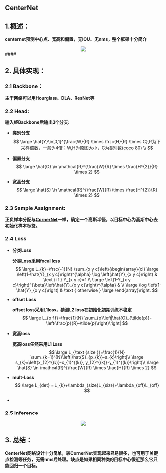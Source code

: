 ## CenterNet

## 1.概述：

**centernet预测中心点、宽高和偏置，无IOU、无nms，整个框架十分简介**

<div align=center>
<img src="https://pic4.zhimg.com/v2-8ad7954aef29ab84acab9cc9f0e5d7eb_r.jpg"/>
</div>
#### 

## 2. 具体实现：

### 2.1 Backbone：

**主干网络可以用Hourglass、DLA、ResNet等**



### 2.2 Head:

**输入经Backbone后输出3个分支:**

- **类别分支**
  $$
  \large \hat{Y}\in[0,1]^{\frac{W}{R} \times \frac{H}{R} \times C},R为下采样倍数，一般为4倍；W,H为原图大小，C为类别数(coco 80) \\
  $$
  

- **偏置分支**
  $$
  \large \hat{O} \in \mathcal{R}^{\frac{W}{R} \times \frac{H^{2}}{R} \times 2}
  $$

- **宽高分支**
  $$
  \large \hat{S} \in \mathcal{R}^{\frac{W}{R} \times \frac{H^{2}}{R} \times 2}
  $$



### 2.3 Sample Assignment:

**正负样本分配与[CornerNet](https://github.com/Hanson0910/DL-Algorithm-Summary/blob/main/%E7%9B%AE%E6%A0%87%E6%A3%80%E6%B5%8B%E7%AF%87/Anchor-Free/Key-Point/CornerNet.md)一样，确定一个高斯半径，以目标中心为高斯中心去初始化样本标签。**



### 2.4 Loss

- **分类Loss**

  **分类Loss采用focal loss**
  $$
  \large L_{k}=\frac{-1}{N} \sum_{x y c}\left\{\begin{array}{cl}
  \large \left(1-\hat{Y}_{x y c}\right)^{\alpha} \log \left(\hat{Y}_{x y c}\right) & \text { if } Y_{x y c}=1 \\
  \large \left(1-Y_{x y c}\right)^{\beta}\left(\hat{Y}_{x y c}\right)^{\alpha} & \\
  \large \log \left(1-\hat{Y}_{x y c}\right) & \text { otherwise }
  \large \end{array}\right.
  $$

- **offset Loss**

  **offset loss采用L1loss，猜测L2 loss在初始化初期训练不稳定**
  $$
  \large L_{o f f}=\frac{1}{N} \sum_{p}\left|\hat{O}_{\tilde{p}}-\left(\frac{p}{R}-\tilde{p}\right)\right|
  $$

- **宽高loss**

  **宽高loss任然采用L1 Loss**
  $$
  \large L_{\text {size }}=\frac{1}{N} \sum_{k=1}^{N}\left|\hat{S}_{p_{k}}-s_{k}\right|\\
  \large s_{k}=\left(x_{2}^{(k)}-x_{1}^{(k)}, y_{2}^{(k)}-y_{1}^{(k)}\right)\\
  \large \hat{S} \in \mathcal{R}^{\frac{W}{R} \times \frac{H}{R} \times 2}
  $$

- **mult-Loss**
  $$
  \large L_{det} = L_{k}+\lambda_{size}L_{size}+\lambda_{off}L_{off}
  $$

- 



### 2.5 inference

<div align=center>
<img src="https://note.youdao.com/yws/api/personal/file/WEB904e33fefa8e072ddafc60dc62519ccf?method=download&shareKey=25530e5478af20a0f04b819a40490b92"/>
</div>

## 3. 总结：

**CenterNet网络设计十分简单，较CornerNet实现起来容易很多，也可用于关键点检测等任务，无需nms后处理。缺点是如果相同种类的目标中心很近那么它只能回归一个目标。**